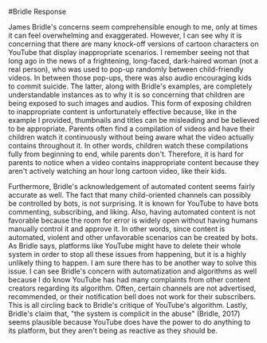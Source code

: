 #Bridle Response

James Bridle's concerns seem comprehensible enough to me, only at times it can feel overwhelming and exaggerated. However, I can see why it is concerning that there are many knock-off versions of cartoon characters on YouTube that display inappropriate scenarios. I remember seeing not that long ago in the news of a frightening, long-faced, dark-haired woman (not a real person), who was used to pop-up randomly between child-friendly videos. In between those pop-ups, there was also audio encouraging kids to commit suicide. The latter, along with Bridle's examples, are completely understandable instances as to why it is so concerning that children are being exposed to such images and audios. This form of exposing children to inappropriate content is unfortunately effective because, like in the example I provided, thumbnails and titles can be misleading and be believed to be appropriate. Parents often find a compilation of videos and have their children watch it continuously without being aware what the video actually contains throughout it. In other words, children watch these compilations fully from beginning to end, while parents don't. Therefore, it is hard for parents to notice when a video contains inappropriate content because they aren't actively watching an hour long cartoon video, like their kids.

Furthermore, Bridle's acknowledgement of automated content seems fairly accurate as well. The fact that many child-oriented channels can possibly be controlled by bots, is not surprising. It is known for YouTube to have bots commenting, subscribing, and liking. Also, having automated content is not favorable because the room for error is widely open without having humans manually control it and approve it. In other words, since content is automated, violent and other unfavorable scenarios can be created by bots. As Bridle says, platforms like YouTube might have to delete their whole system in order to stop all these issues from happening, but it is a highly unlikely thing to happen. I am sure there has to be another way to solve this issue. I can see Bridle's concern with automatization and algorithms as well because I do know YouTube has had many complaints from other content creators regarding its algorithm. Often, certain channels are not advertised, recommended, or their notification bell does not work for their subscribers. This is all circling back to Bridle's critique of YouTube's algorithm. Lastly, Bridle's claim that, "the system is complicit in the abuse" (Bridle, 2017) seems plausible because YouTube does have the power to do anything to its platform, but they aren't being as reactive as they should be. 
